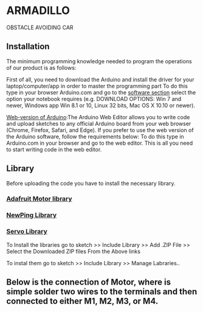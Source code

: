 # ARMADILLO 
OBSTACLE AVOIDING CAR
## Installation 
The minimum programming knowledge needed to program the operations of our product is as follows:

First of all, you need to download the Arduino and install the driver for your laptop/computer/app in order to master the programming part 
To do this type in your browser Arduino.com and go to the [software section](https://www.arduino.cc/en/software) select the option your notebook requires (e.g. DOWNLOAD OPTIONS: Win 7 and newer, Windows app Win 8.1 or 10, Linux 32 bits, Mac OS X 10.10 or newer). 

[Web-version of Arduino](https://create.arduino.cc/editor/zhyrgalbekovadiz/b121ed27-0e92-4f0a-b8bf-bedd418a29d0):The Arduino Web Editor allows you to write code and upload sketches to any official Arduino board from your web browser (Chrome, Firefox, Safari, and Edge). 
If you prefer to use the web version of the Arduino software, follow the requirements below: To do this type in Arduino.com in your browser and go to the web editor. This is all you need to start writing code in the web editor.
## Library

Before uploading the code you have to install the necessary library.
### [Adafruit Motor library](https://learn.adafruit.com/adafruit-motor-shield/library-install)
### [NewPing Library](https://github.com/livetronic/Arduino-NewPing) 
### [Servo Library](https://github.com/arduino-libraries/Servo.git)
 To Install the libraries go to sketch >> Include Library >> Add .ZIP File >> Select the Downloaded ZIP files From the Above links
 
 To instal them go to sketch >> Include Library >> Manage Labraries..
 
 ## Below is the connection of Motor, where is simple solder two wires to the terminals and then connected to either M1, M2, M3, or M4.


